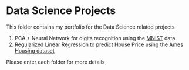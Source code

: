 # Data Science Projects
This folder contains my portfolio for the Data Science related projects

1. PCA + Neural Network for digits recognition using the [MNIST](http://yann.lecun.com/exdb/mnist/index.html) data
2. Regularized Linear Regression to predict House Price using the [Ames Housing dataset](https://ww2.amstat.org/publications/jse/v19n3/decock.pdf)

Please enter each folder for more details
